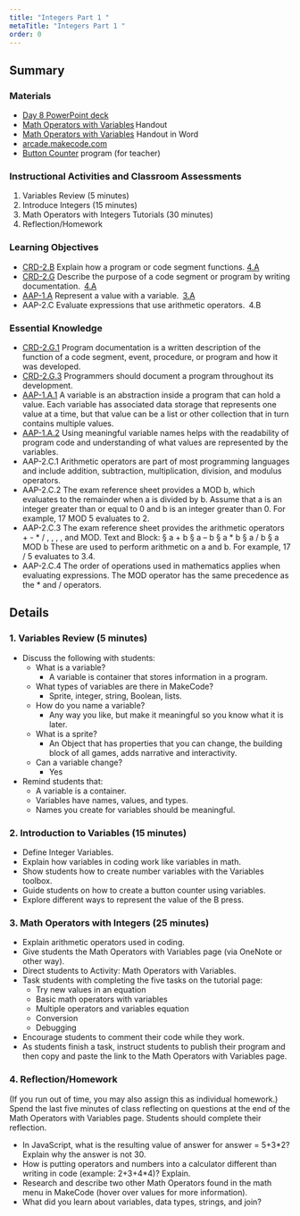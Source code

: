 ```yaml
---
title: "Integers Part 1 "
metaTitle: "Integers Part 1 "
order: 0
---
```


## Summary

### Materials

* [Day 8 PowerPoint deck](https://1drv.ms/w/s!AqsgsTyHBmRBkFIIzPX4b2wOA1Bf?e=1IJInU)
* [Math Operators with Variables](/unit-3/day-8/math-operators-variables) Handout
* [Math Operators with Variables](https://1drv.ms/w/s!AqsgsTyHBmRBkF_FkRqit17O4LnG?e=5ahaot) Handout in Word
* [arcade.makecode.com](https://arcade.makecode.com)
* [Button Counter](https://arcade.makecode.com/11167-08585-04692-11299) program (for teacher)

### Instructional Activities and Classroom Assessments 

1. Variables Review (5 minutes)
2. Introduce Integers (15 minutes)
3. Math Operators with Integers Tutorials (30 minutes)
4. Reflection/Homework

### Learning Objectives 

* [CRD-2.B](https://apcentral.collegeboard.org/pdf/ap-computer-science-principles-course-and-exam-description.pdf#page=41) Explain how a program or code segment functions. [4.A](https://apcentral.collegeboard.org/pdf/ap-computer-science-principles-course-and-exam-description.pdf#page=23)
* [CRD-2.G](https://apcentral.collegeboard.org/pdf/ap-computer-science-principles-course-and-exam-description.pdf#page=45) Describe the purpose of a code segment or program by writing documentation. [4.A](https://apcentral.collegeboard.org/pdf/ap-computer-science-principles-course-and-exam-description.pdf#page=23)
* [AAP-1.A](https://apcentral.collegeboard.org/pdf/ap-computer-science-principles-course-and-exam-description.pdf?course=ap-computer-science-principles#page=70) Represent a value with a variable. [3.A](https://apcentral.collegeboard.org/pdf/ap-computer-science-principles-course-and-exam-description.pdf#page=23)
* AAP-2.C Evaluate expressions that use arithmetic operators. 4.B

### Essential Knowledge 

* [CRD-2.G.1](https://apcentral.collegeboard.org/pdf/ap-computer-science-principles-course-and-exam-description.pdf#page=45) Program documentation is a written description of the function of a code segment, event, procedure, or program and how it was developed.
* [CRD-2.G.3](https://apcentral.collegeboard.org/pdf/ap-computer-science-principles-course-and-exam-description.pdf#page=45) Programmers should document a program throughout its development.
* [AAP-1.A.1](https://apcentral.collegeboard.org/pdf/ap-computer-science-principles-course-and-exam-description.pdf?course=ap-computer-science-principles#page=70) A variable is an abstraction inside a program that can hold a value. Each variable has associated data storage that represents one value at a time, but that value can be a list or other collection that in turn contains multiple values.
* [AAP-1.A.2](https://apcentral.collegeboard.org/pdf/ap-computer-science-principles-course-and-exam-description.pdf?course=ap-computer-science-principles#page=70) Using meaningful variable names helps with the readability of program code and understanding of what values are represented by the variables.
* AAP-2.C.1 Arithmetic operators are part of most programming languages and include addition, subtraction, multiplication, division, and modulus operators.
* AAP-2.C.2 The exam reference sheet provides a MOD b, which evaluates to the remainder when a is divided by b. Assume that a is an integer greater than or equal to 0 and b is an integer greater than 0. For example, 17 MOD 5 evaluates to 2.
* AAP-2.C.3 The exam reference sheet provides the arithmetic operators  + - * / , , , , and  MOD. Text and Block:
§ a + b § a – b § a * b § a / b § a MOD b These are used to perform arithmetic on a and b. For example, 17 / 5 evaluates to 3.4.
* AAP-2.C.4 The order of operations used in mathematics applies when evaluating expressions. The MOD operator has the same precedence as the * and / operators.

## Details

### 1. Variables Review (5 minutes)

* Discuss the following with students:
    * What is a variable?
        * A variable is container that stores information in a program.
    * What types of variables are there in MakeCode?
        * Sprite, integer, string, Boolean, lists.
    * How do you name a variable?
        * Any way you like, but make it meaningful so you know what it is later.
    * What is a sprite?
        * An Object that has properties that you can change, the building block of all games, adds narrative and interactivity.
    * Can a variable change?
        * Yes
* Remind students that:
    * A variable is a container.
    * Variables have names, values, and types.
    * Names you create for variables should be meaningful.

### 2. Introduction to Variables (15 minutes)

* Define Integer Variables.
* Explain how variables in coding work like variables in math.
* Show students how to create number variables with the Variables toolbox.
* Guide students on how to create a button counter using variables.
* Explore different ways to represent the value of the B press. 

### 3. Math Operators with Integers (25 minutes)

* Explain arithmetic operators used in coding.
* Give students the Math Operators with Variables page (via OneNote or other way).
* Direct students to Activity: Math Operators with Variables.
* Task students with completing the five tasks on the tutorial page:
    * Try new values in an equation
    * Basic math operators with variables
    * Multiple operators and variables equation
    * Conversion
    * Debugging
* Encourage students to comment their code while they work.
* As students finish a task, instruct students to publish their program and then copy and paste the link to the Math Operators with Variables page.

### 4. Reflection/Homework

(If you run out of time, you may also assign this as individual homework.)
Spend the last five minutes of class reflecting on questions at the end of the Math Operators with Variables page. Students should complete their reflection.

* In JavaScript, what is the resulting value of answer for answer = 5+3*2? Explain why the answer is not 30. 
* How is putting operators and numbers into a calculator different than writing in code (example: 2+3+4*4)? Explain.
* Research and describe two other Math Operators found in the math menu in MakeCode (hover over values for more information).
* What did you learn about variables, data types, strings, and join?